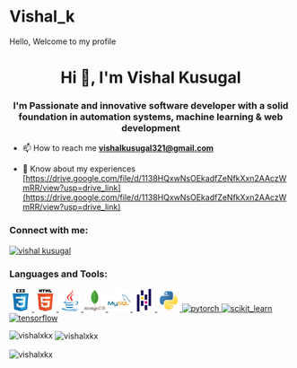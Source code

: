 # Vishal_k
Hello, Welcome to my profile
<h1 align="center">Hi 👋, I'm Vishal Kusugal</h1>
<h3 align="center">I'm Passionate and innovative software developer with a solid foundation in automation systems, machine learning & web development</h3>

- 📫 How to reach me **vishalkusugal321@gmail.com**

- 📄 Know about my experiences [https://drive.google.com/file/d/1138HQxwNsOEkadfZeNfkXxn2AAczWmRR/view?usp=drive_link](https://drive.google.com/file/d/1138HQxwNsOEkadfZeNfkXxn2AAczWmRR/view?usp=drive_link)

<h3 align="left">Connect with me:</h3>
<p align="left">
<a href="https://linkedin.com/in/vishal kusugal" target="blank"><img align="center" src="https://raw.githubusercontent.com/rahuldkjain/github-profile-readme-generator/master/src/images/icons/Social/linked-in-alt.svg" alt="vishal kusugal" height="30" width="40" /></a>
</p>

<h3 align="left">Languages and Tools:</h3>
<p align="left"> <a href="https://www.w3schools.com/css/" target="_blank" rel="noreferrer"> <img src="https://raw.githubusercontent.com/devicons/devicon/master/icons/css3/css3-original-wordmark.svg" alt="css3" width="40" height="40"/> </a> <a href="https://www.w3.org/html/" target="_blank" rel="noreferrer"> <img src="https://raw.githubusercontent.com/devicons/devicon/master/icons/html5/html5-original-wordmark.svg" alt="html5" width="40" height="40"/> </a> <a href="https://www.java.com" target="_blank" rel="noreferrer"> <img src="https://raw.githubusercontent.com/devicons/devicon/master/icons/java/java-original.svg" alt="java" width="40" height="40"/> </a> <a href="https://www.mongodb.com/" target="_blank" rel="noreferrer"> <img src="https://raw.githubusercontent.com/devicons/devicon/master/icons/mongodb/mongodb-original-wordmark.svg" alt="mongodb" width="40" height="40"/> </a> <a href="https://www.mysql.com/" target="_blank" rel="noreferrer"> <img src="https://raw.githubusercontent.com/devicons/devicon/master/icons/mysql/mysql-original-wordmark.svg" alt="mysql" width="40" height="40"/> </a> <a href="https://pandas.pydata.org/" target="_blank" rel="noreferrer"> <img src="https://raw.githubusercontent.com/devicons/devicon/2ae2a900d2f041da66e950e4d48052658d850630/icons/pandas/pandas-original.svg" alt="pandas" width="40" height="40"/> </a> <a href="https://www.python.org" target="_blank" rel="noreferrer"> <img src="https://raw.githubusercontent.com/devicons/devicon/master/icons/python/python-original.svg" alt="python" width="40" height="40"/> </a> <a href="https://pytorch.org/" target="_blank" rel="noreferrer"> <img src="https://www.vectorlogo.zone/logos/pytorch/pytorch-icon.svg" alt="pytorch" width="40" height="40"/> </a> <a href="https://scikit-learn.org/" target="_blank" rel="noreferrer"> <img src="https://upload.wikimedia.org/wikipedia/commons/0/05/Scikit_learn_logo_small.svg" alt="scikit_learn" width="40" height="40"/> </a> <a href="https://www.tensorflow.org" target="_blank" rel="noreferrer"> <img src="https://www.vectorlogo.zone/logos/tensorflow/tensorflow-icon.svg" alt="tensorflow" width="40" height="40"/> </a> </p>

<p><img align="left" src="https://github-readme-stats.vercel.app/api/top-langs?username=vishalxkx&show_icons=true&locale=en&layout=compact" alt="vishalxkx" /></p>

<p>&nbsp;<img align="center" src="https://github-readme-stats.vercel.app/api?username=vishalxkx&show_icons=true&locale=en" alt="vishalxkx" /></p>

<p><img align="center" src="https://github-readme-streak-stats.herokuapp.com/?user=vishalxkx&" alt="vishalxkx" /></p>
